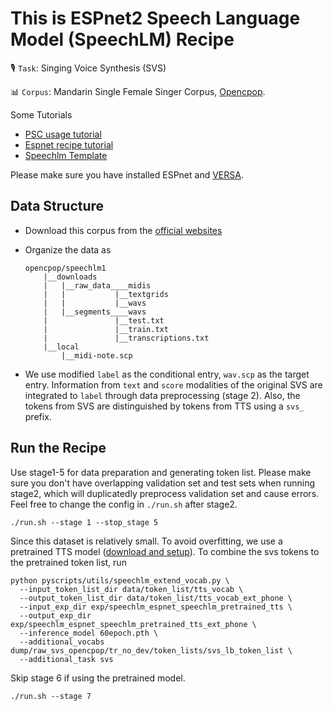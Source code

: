 # This is ESPnet2 Speech Language Model (SpeechLM) Recipe
🎙️ ``Task``: Singing Voice Synthesis (SVS)

📊 ``Corpus``: Mandarin Single Female Singer Corpus, [Opencpop](https://wenet.org.cn/opencpop/download/).

Some Tutorials
- [PSC usage tutorial](https://www.wavlab.org/activities/2022/psc-usage/)
- [Espnet recipe tutorial](https://github.com/espnet/notebook/blob/master/ESPnet2/Course/CMU_SpeechRecognition_Fall2022/recipe_tutorial.ipynb)
- [Speechlm Template](https://github.com/espnet/espnet/blob/speechlm/egs2/TEMPLATE/speechlm1/README.md#stage-10-evaluation)

Please make sure you have installed ESPnet and [VERSA](https://github.com/shinjiwlab/versa/).


## Data Structure
* Download this corpus from the [official websites](https://wenet.org.cn/opencpop/download/)

* Organize the data as
    ```
    opencpop/speechlm1
        |__downloads
        |   |__raw_data____midis
        |   |           |__textgrids
        |   |           |__wavs
        |   |__segments____wavs
        |               |__test.txt
        |               |__train.txt
        |               |__transcriptions.txt
        |__local
            |__midi-note.scp
    ```

* We use modified ``label`` as the conditional entry, ``wav.scp`` as the target entry. Information from ``text`` and ``score`` modalities of the original SVS are integrated to ``label`` through data preprocessing (stage 2). Also, the tokens from SVS are distinguished by tokens from TTS using a ``svs_`` prefix.

## Run the Recipe

Use stage1-5 for data preparation and generating token list. Please make sure you don't have overlapping validation set and test sets when running stage2, which will duplicatedly preprocess validation set and cause errors. Feel free to change the config in ``./run.sh`` after stage2.
```
./run.sh --stage 1 --stop_stage 5
```

Since this dataset is relatively small. To avoid overfitting, we use a pretrained TTS model ([download and setup](https://github.com/espnet/espnet/blob/speechlm/egs2/TEMPLATE/speechlm1/README.md#pretrained-models)). To combine the svs tokens to the pretrained token list, run

```
python pyscripts/utils/speechlm_extend_vocab.py \
  --input_token_list_dir data/token_list/tts_vocab \
  --output_token_list_dir data/token_list/tts_vocab_ext_phone \
  --input_exp_dir exp/speechlm_espnet_speechlm_pretrained_tts \
  --output_exp_dir exp/speechlm_espnet_speechlm_pretrained_tts_ext_phone \
  --inference_model 60epoch.pth \
  --additional_vocabs dump/raw_svs_opencpop/tr_no_dev/token_lists/svs_lb_token_list \
  --additional_task svs
```

Skip stage 6 if using the pretrained model.

```
./run.sh --stage 7
```
